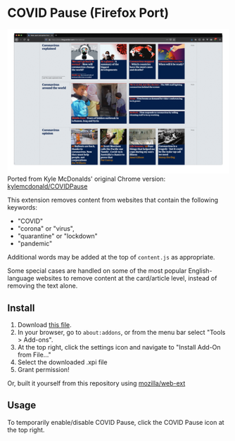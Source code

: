# COVID Pause (Firefox Port)
![nytimes.com](images/covidpause.gif)
Ported from Kyle McDonalds' original Chrome version: [kylemcdonald/COVIDPause](https://github.com/kylemcdonald/COVIDPause/)

This extension removes content from websites that contain the following keywords:

* "COVID"
* "corona" or "virus",
* "quarantine" or "lockdown"
* "pandemic"

Additional words may be added at the top of `content.js` as appropriate.

Some special cases are handled on some of the most popular English-language websites to remove content at the card/article level, instead of removing the text alone.

## Install

1. Download [this file](https://github.com/dpkn/COVIDPause/raw/master/web-ext-artifacts/covid_pause-1.0-an%2Bfx.xpi).
2. In your browser, go to `about:addons`, or from the menu bar select "Tools > Add-ons".
3. At the top right, click the settings icon and navigate to "Install Add-On from File..."
5. Select the downloaded .xpi file
6. Grant permission!

Or, built it yourself from this repository using [mozilla/web-ext](https://github.com/mozilla/web-ext)

## Usage

To temporarily enable/disable COVID Pause, click the COVID Pause icon at the top right.
